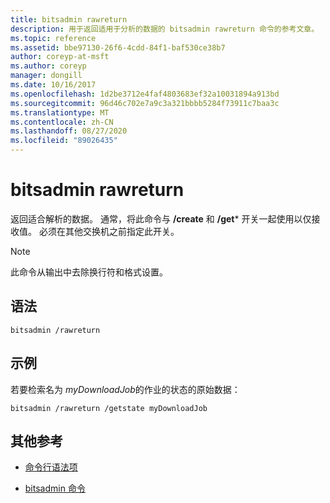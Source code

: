 ```yaml
---
title: bitsadmin rawreturn
description: 用于返回适用于分析的数据的 bitsadmin rawreturn 命令的参考文章。
ms.topic: reference
ms.assetid: bbe97130-26f6-4cdd-84f1-baf530ce38b7
author: coreyp-at-msft
ms.author: coreyp
manager: dongill
ms.date: 10/16/2017
ms.openlocfilehash: 1d2be3712e4faf4803683ef32a10031894a913bd
ms.sourcegitcommit: 96d46c702e7a9c3a321bbbb5284f73911c7baa3c
ms.translationtype: MT
ms.contentlocale: zh-CN
ms.lasthandoff: 08/27/2020
ms.locfileid: "89026435"
---
```

# <a name="bitsadmin-rawreturn"></a>bitsadmin rawreturn

返回适合解析的数据。 通常，将此命令与 **/create** 和 **/get*** 开关一起使用以仅接收值。 必须在其他交换机之前指定此开关。

> [!NOTE]
> 此命令从输出中去除换行符和格式设置。

## <a name="syntax"></a>语法

```
bitsadmin /rawreturn
```

## <a name="examples"></a>示例

若要检索名为 *myDownloadJob*的作业的状态的原始数据：

```
bitsadmin /rawreturn /getstate myDownloadJob
```

## <a name="additional-references"></a>其他参考

- [命令行语法项](command-line-syntax-key.md)

- [bitsadmin 命令](bitsadmin.md)

